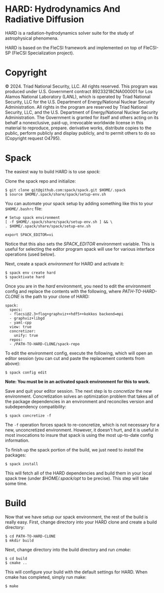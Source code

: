 # HARD: Hydrodynamics And Radiative Diffusion

HARD is a radiation-hydrodynamics solver suite for the study of
astrophysical phenomena.

HARD is based on the FleCSI framework and implemented on top of FleCSI-SP (FleCSI Specialization project). 

# Copyright
© 2024. Triad National Security, LLC. All rights reserved.
This program was produced under U.S. Government contract 89233218CNA000001 for Los Alamos National Laboratory (LANL), which is operated by Triad National Security, LLC for the U.S. Department of Energy/National Nuclear Security Administration. All rights in the program are reserved by Triad National Security, LLC, and the U.S. Department of Energy/National Nuclear Security Administration. The Government is granted for itself and others acting on its behalf a nonexclusive, paid-up, irrevocable worldwide license in this material to reproduce, prepare. derivative works, distribute copies to the public, perform publicly and display publicly, and to permit others to do so (Copyright request O4795).

# Spack

The easiest way to build HARD is to use *spack*:

Clone the spack repo and initialize:
```
$ git clone git@github.com:spack/spack.git $HOME/.spack
$ source $HOME/.spack/share/spack/setup-env.sh
```

You can automate your spack setup by adding something like this to your
`$HOME/.bashrc` file:
```
# Setup spack environment
[ -f $HOME/.spack/share/spack/setup-env.sh ] && \
. $HOME/.spack/share/spack/setup-env.sh

export SPACK_EDITOR=vi
```
Notice that this also sets the *SPACK_EDITOR* environment variable. This
is useful for selecting the editor program spack will use for various
interface operations (used below).

Next, create a spack *environment* for HARD and activate it:
```
$ spack env create hard
$ spacktivate hard
```

Once you are in the *hard* environment, you need to edit the
environment config and replace the contents with the following, where
*PATH-TO-HARD-CLONE* is the path to your clone of HARD:
```
spack:
  specs:
  - flecsi@2.3+flog+graphviz++hdf5++kokkos backend=mpi
  - graphviz+libgd
  - yaml-cpp
  view: true
  concretizer:
    unify: true
  repos:
  - /PATH-TO-HARD-CLONE/spack-repo
```

To edit the environment config, execute the following, which will open
an editor session (you can cut and paste the replacement contents
from above):
```
$ spack config edit
```
**Note: You must be in an activated spack environment for this to
work.**

Save and quit your editor session. The next step is to *concretize* the
new environment. Concretization solves an optimization problem that
takes all of the package dependencies in an environment and reconciles
version and subdependency compatibility:
```
$ spack concretize -f
```
The `-f` operation forces spack to re-concretize, which is not necessary
for a new, unconcretized environment. However, it doesn't hurt, and it
is useful in most invocations to insure that spack is using the most
up-to-date config information.

To finish up the spack portion of the build, we just need to *install*
the packages:
```
$ spack install
```
This will fetch all of the HARD dependencies and build them in your
local spack tree (under *$HOME/.spack/opt* to be precise). This step
will take some time.

# Build

Now that we have setup our spack environment, the rest of the build is
really easy. First, change directory into your HARD clone and create
a build directory:
```
$ cd PATH-TO-HARD-CLONE
$ mkdir build
```
Next, change directory into the build directory and run *cmake*:
```
$ cd build
$ cmake ..
```
This will configure your build with the default settings for HARD.
When cmake has completed, simply run make:
```
$ make
```

<!-- vim: set tabstop=2 shiftwidth=2 expandtab fo=cqt tw=72 : -->
